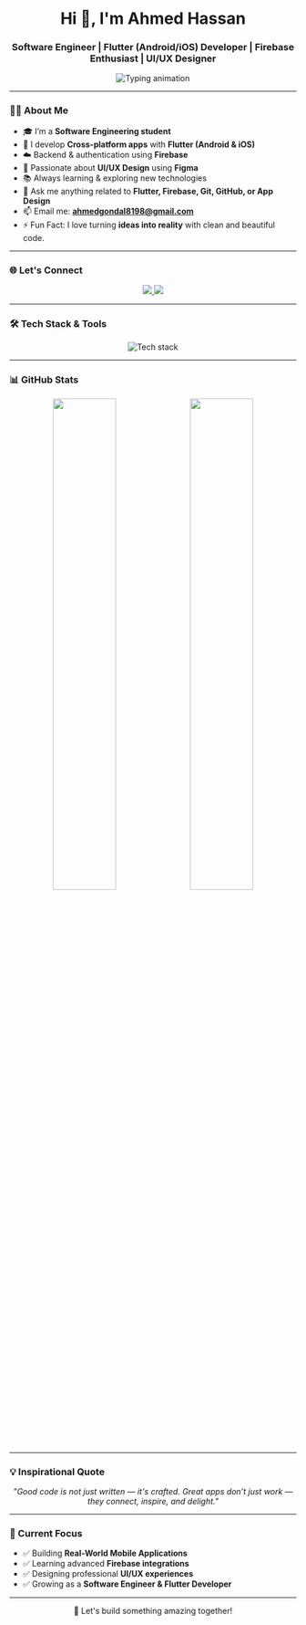 <!-- 💻 GitHub Profile README for Ahmed Hassan -->

<h1 align="center">Hi 👋, I'm Ahmed Hassan</h1>
<h3 align="center">Software Engineer | Flutter (Android/iOS) Developer | Firebase Enthusiast | UI/UX Designer</h3>

<p align="center">
  <img src="https://readme-typing-svg.demolab.com?font=Fira+Code&size=20&pause=1000&center=true&vCenter=true&width=550&lines=Cross+Platform+Mobile+Application+Developer;Flutter+%7C+Dart+%7C+Firebase;UI%2FUX+Design+%7C+Figma;Git+%7C+GitHub+%7C+Clean+Code;Lifelong+Learner+%F0%9F%9A%80" alt="Typing animation" />
</p>

---

### 🙋‍♂️ About Me

- 🎓 I’m a **Software Engineering student**
- 📱 I develop **Cross-platform apps** with **Flutter (Android & iOS)**
- ☁️ Backend & authentication using **Firebase**
- 🎨 Passionate about **UI/UX Design** using **Figma**
- 📚 Always learning & exploring new technologies
- 💬 Ask me anything related to **Flutter, Firebase, Git, GitHub, or App Design**
- 📫 Email me: **ahmedgondal8198@gmail.com**
- ⚡ Fun Fact: I love turning **ideas into reality** with clean and beautiful code.

---

### 🌐 Let's Connect

<p align="center">
  <a href="https://github.com/ahmedhassangondall">
    <img src="https://img.shields.io/badge/GitHub-000?style=for-the-badge&logo=github&logoColor=white" />
  </a>
  <a href="https://www.instagram.com/ahmed_hassan_102">
    <img src="https://img.shields.io/badge/Instagram-E4405F?style=for-the-badge&logo=instagram&logoColor=white" />
  </a>
</p>

---

### 🛠️ Tech Stack & Tools

<p align="center">
  <img src="https://skillicons.dev/icons?i=flutter,dart,firebase,figma,git,github,vscode&perline=7" alt="Tech stack" />
</p>

---

### 📊 GitHub Stats

<p align="center">
  <img src="https://github-readme-stats.vercel.app/api?username=ahmedhassangondall&show_icons=true&theme=radical&hide_border=false" width="47%" />
  <img src="https://github-readme-stats.vercel.app/api/top-langs/?username=ahmedhassangondall&layout=compact&theme=radical&hide_border=false" width="47%" />
</p>

---

### 💡 Inspirational Quote

<p align="center"><i>
"Good code is not just written — it's crafted.  
Great apps don’t just work — they connect, inspire, and delight."</i></p>

---

### 🎯 Current Focus

- ✅ Building **Real-World Mobile Applications**
- ✅ Learning advanced **Firebase integrations**
- ✅ Designing professional **UI/UX experiences**
- ✅ Growing as a **Software Engineer & Flutter Developer**

---

<p align="center">
  🚀 Let's build something amazing together!
</p>
